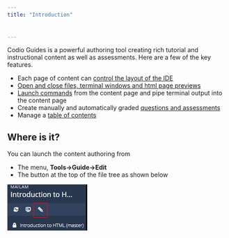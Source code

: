 ```yaml
---
title: "Introduction"


---
```


Codio Guides is a powerful authoring tool creating rich tutorial and instructional content as well as assessments. Here are a few of the key features.

- Each page of content can [control the layout of the IDE](/content/authoring/settings-actions/page/)
- [Open and close files, terminal windows and html page previews](/content/authoring/settings-actions/open-tabs/)
- [Launch commands](/content/authoring/page-edit/inline/) from the content page and pipe terminal output into the content page
- Create manually and automatically graded [questions and assessments](/content/authoring/assessments/)
- Manage a [table of contents](/content/authoring/guides)

## Where is it?
You can launch the content authoring from

- The menu, **Tools->Guide->Edit**
- The button at the top of the file tree as shown below

![Start Authoring](/img/guides/startguides.png)


